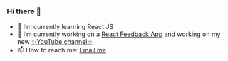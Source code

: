 ### Hi there 👋

- 🌱 I’m currently learning React JS
- 🔭 I’m currently working on a [React Feedback App](https://github.com/Avraj-Dev/react-feedback-app) and working on my new [✨YouTube channel✨](https://www.youtube.com/channel/UCQ0AXtqyBDu9yOPMFzeXudQ)
- 📫 How to reach me: [Email me](mailto:avrajs.dev@gmail.com)
